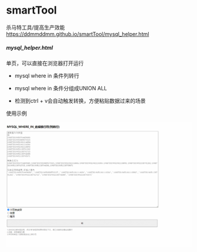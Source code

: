 # smartTool
杀马特工具/提高生产效能  
https://ddmmddmm.github.io/smartTool/mysql_helper.html


##### mysql_helper.html
单页，可以直接在浏览器打开运行

- mysql where in 条件列转行

- mysql where in 条件分组成UNION ALL

- 检测到ctrl + v会自动触发转换，方便粘贴数据过来的场景  

使用示例

![image](https://github.com/ddmmddmm/smartTool/blob/master/demo.gif)


